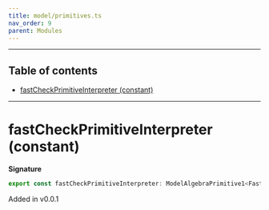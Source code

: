 ```yaml
---
title: model/primitives.ts
nav_order: 9
parent: Modules
---
```


---

<h2 class="text-delta">Table of contents</h2>

- [fastCheckPrimitiveInterpreter (constant)](#fastcheckprimitiveinterpreter-constant)

---

# fastCheckPrimitiveInterpreter (constant)

**Signature**

```ts
export const fastCheckPrimitiveInterpreter: ModelAlgebraPrimitive1<FastCheckURI> = ...
```

Added in v0.0.1
